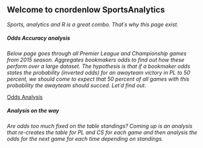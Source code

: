 ## Welcome to cnordenlow SportsAnalytics

*Sports, analytics and R is a great combo. That´s why this page exist.* 

##### Odds Accuracy analysis 

*Below page goes through all Premier League and Championship games from 2015 season. Aggregates bookmakers odds to find out how these perform over a large dataset. The hypothesis is that if a bookmaker odds states the probability (inverted odds) for an awayteam victory in PL to 50 percent, we should come to expect that 50 percent of all games with this probability the awayteam should succed. Let´d find out.*

[Odds Analysis](https://cnordenlow.github.io/SportsAnalytics/odds_analysis)


##### Analysis on the way

*Are odds too much fixed on the table standings? Coming up is an analysis that re-creates the table for PL and CS for each game and then analysis the odds for the next game for each time depending on standings.*
